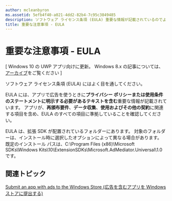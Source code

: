 ```yaml
---
author: mcleanbyron
ms.assetid: 5efb4f40-a021-4dd2-82b4-7c95c3849485
description: ソフトウェア ライセンス条項 (EULA) 重要な情報が記載されているのでよく目を通してください。
title: 重要な注意事項 - EULA
---
```


# 重要な注意事項 - EULA


\[ Windows 10 の UWP アプリ向けに更新。 Windows 8.x の記事については、[アーカイブ](http://go.microsoft.com/fwlink/p/?linkid=619132)をご覧ください \]

ソフトウェア ライセンス条項 (EULA) にはよく目を通してください。

EULA には、アプリで広告を使うときに**プライバシー ポリシーまたは使用条件のステートメントに明示する必要があるテキストを含む**重要な情報が記載されています。 アプリが、**再頒布要件**、**データ収集**、**使用およびその他の契約**に関連する項目を含め、EULA のすべての項目に準拠していることを確認してください。

EULA は、拡張 SDK が配置されているフォルダーにあります。 対象のフォルダーは、インストール時に選択したオプションによって異なる場合があります。 既定のインストール パスは、C:\\Program Files (x86)\\Microsoft SDKs\\Windows Kits\\10\\ExtensionSDKs\\Microsoft.AdMediator.Universal\\1.0 です。

## 関連トピック

[Submit an app with ads to the Windows Store (広告を含むアプリを Windows ストアに提出する)](submit-an-app-with-ads-to-the-windows-store.md)

 

 


<!--HONumber=May16_HO2-->


